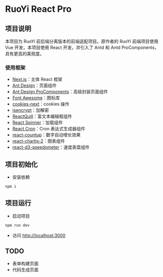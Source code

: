
# RuoYi React Pro

## 项目说明

本项目为 RuoYi 前后端分离版本的前端适配项目。原作者的 RuoYi 前端项目使用 Vue 开发，本项目使用 React 开发，并引入了 Antd 和 Antd ProComponents，具有更高的美观度。

### 使用框架

- [Next.js](https://nextjs.org/)：主体 React 框架
- [Ant Design](https://ant-design.antgroup.com/index-cn)：页面组件
- [Ant Design ProComponents](https://procomponents.ant.design/)：高级封装页面组件
- [Font Awesome](https://fontawesome.com/)：图标库
- [cookies-next](https://github.com/andreizanik/cookies-next)：cookies 操作
- [jsencrypt](https://github.com/travist/jsencrypt)：加解密
- [ReactQuill](https://github.com/zenoamaro/react-quill)：富文本编辑框组件
- [React Spinner](https://www.davidhu.io/react-spinners/)：加载组件
- [React Cron](https://recron.emptyui.com/)：Cron 表达式生成器组件
- [react-countup](https://github.com/glennreyes/react-countup)：数字自动增长效果
- [react-chartjs-2](https://react-chartjs-2.js.org/)：图表组件
- [react-d3-speedometer](https://github.com/palerdot/react-d3-speedometer)：速度表盘组件

## 项目初始化

- 安装依赖

```bash
npm i
```

## 项目运行

- 启动项目

```bash
npm run dev
```

- 访问 [http://localhost:3000](http://localhost:3000)

## TODO

- 表单构建页面
- 代码生成页面
